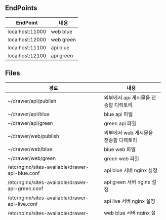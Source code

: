 ## EndPoints
| EndPoint | 내용 |
|--|--|
| localhost:11000 | web blue |
| localhost:12000 | web green |
| localhost:11100 | api blue |
| localhost:12100 | api green |

## Files
|경로|내용|
|--|--|
| ~/drawer/api/publish | 외부에서 api 게시물을 전송할 디렉토리 |
| ~/drawer/api/blue | blue api 파일 |
| ~/drawer/api/green | green api 파일 |
| ~/drawer/web/publish | 외부에서 web 게시물을 전송할 디렉토리 |
| ~/drawer/web/blue | blue web 파일 |
| ~/drawer/web/green | green web 파일 |
| /etc/nginx/sites-available/drawer-api-blue.conf| api blue 서버 nginx 설정 | |
| /etc/nginx/sites-available/drawer-api-green.conf| api green 서버 nginx 설정 |
| /etc/nginx/sites-available/drawer-api-live.conf| api live 서버 nginx 설정 | |
| /etc/nginx/sites-available/drawer-web-blue.conf| web blue 서버 nginx 설정 | |
| /etc/nginx/sites-available/drawer-web-green.conf| web green 서버 nginx 설정 |
| /etc/nginx/sites-available/drawer-web-live.conf| web live 서버 nginx 설정 | |

### blue/green 활성화 상태 변경
활성화된 컬러에 맞는 링크경로를 변경한다.
/etc/nginx/sites-enabled/drawer-upstream.conf의 링크경로를 blue or green으로 변경한다.
```
# blue를 활성화 상태로 변경
sudo ln -sf /etc/nginx/sites-available/drawer-blue.conf /etc/nginx/sites-enabled/drawer-upstream.conf

# green을 활성화 상태로 변경
sudo ln -sf /etc/nginx/sites-available/drawer-green.conf /etc/nginx/sites-enabled/drawer-upstream.conf

# 설정 리로드
sudo systemctl reload nginx.
```
